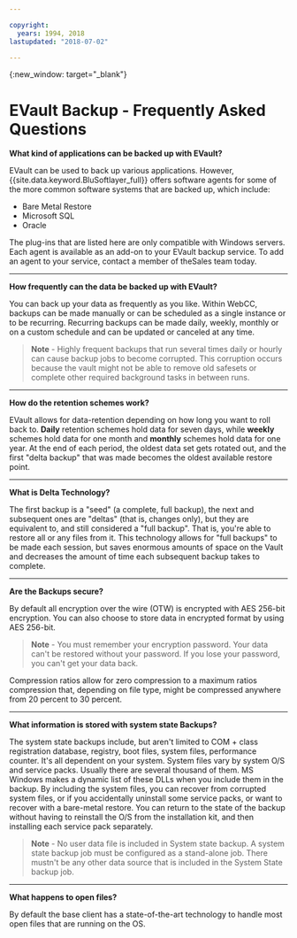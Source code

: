 ```yaml
---

copyright:
  years: 1994, 2018
lastupdated: "2018-07-02"

---
```

{:new_window: target="_blank"}


# EVault Backup - Frequently Asked Questions

**What kind of applications can be backed up with EVault?**

EVault can be used to back up various applications. However, {{site.data.keyword.BluSoftlayer_full}} offers software agents for some of the more common software systems that are backed up, which include:

- Bare Metal Restore
- Microsoft SQL
- Oracle

The plug-ins that are listed here are only compatible with Windows servers. Each agent is available as an add-on to your EVault backup service. To add an agent to your service, contact a member of theSales team today. 

<hr>

**How frequently can the data be backed up with EVault?**

You can back up your data as frequently as you like. Within WebCC, backups can be made manually or can be scheduled as a single instance or to be recurring. Recurring backups can be made daily, weekly, monthly or on a custom schedule and can be updated or canceled at any time.

>**Note** - Highly frequent backups that run several times daily or hourly can cause backup jobs to become corrupted. This corruption occurs because the vault might not be able to remove old safesets or complete other required background tasks in between runs.

<hr>

**How do the retention schemes work?**

EVault allows for data-retention depending on how long you want to roll back to. **Daily** retention schemes hold data for seven days, while **weekly** schemes hold data for one month and **monthly** schemes hold data for one year. At the end of each period, the oldest data set gets rotated out, and the first "delta backup" that was made becomes the oldest available restore point. 

<hr>

**What is Delta Technology?**

The first backup is a "seed" (a complete, full backup), the next and subsequent ones are "deltas" (that is, changes only), but they are equivalent to, and still considered a "full backup". That is, you're able to restore all or any files from it. This technology allows for "full backups" to be made each session, but saves enormous amounts of space on the Vault and decreases the amount of time each subsequent backup takes to complete.

<hr>

**Are the Backups secure?**

By default all encryption over the wire (OTW) is encrypted with AES 256-bit encryption. You can also choose to store data in encrypted 
format by using AES 256-bit. 

>**Note** - You must remember your encryption password. Your data can't be restored without your password. If you lose your password, you can't get your data back. 

Compression ratios allow for zero compression to a maximum ratios compression that, depending on file type, might be compressed anywhere from 20 percent to 30 percent.

<hr>

**What information is stored with system state Backups?**

The system state backups include, but aren't limited to COM + class registration database, registry, boot files, system files, performance counter. It's all dependent on your system. System files vary by system O/S and service packs. Usually there are several thousand of them. MS Windows makes a dynamic list of these DLLs when you include them in the backup. By including the system files, you can recover from corrupted system files, or if you accidentally uninstall some service packs, or want to recover with a bare-metal restore. You can return to the state of the backup without having to reinstall the O/S from the installation kit, and then installing each service pack separately.

>**Note** - No user data file is included in System state backup. A system state backup job must be configured as a stand-alone job. There mustn't be any other data source that is included in the System State backup job.

<hr>

**What happens to open files?**

By default the base client has a state-of-the-art technology to handle most open files that are running on the OS.
